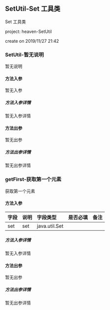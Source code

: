 ## SetUtil-Set 工具类

Set 工具类
<p> project: heaven-SetUtil </p>
<p> create on 2019/11/27 21:42 </p>

### SetUtil-暂无说明

暂无说明

#### 方法入参

暂无入参

##### 方法入参详情

暂无入参详情

#### 方法出参

暂无出参

##### 方法出参详情

暂无出参详情

### getFirst-获取第一个元素

获取第一个元素

#### 方法入参

| 字段 | 说明 | 字段类型 | 是否必填 | 备注 |
|:---|:---|:---|:---|:----|
| set | set | java.util.Set |  |  |

##### 方法入参详情

暂无入参详情

#### 方法出参

暂无出参

##### 方法出参详情

暂无出参详情





